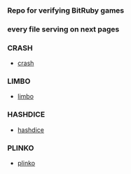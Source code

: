 ### Repo for verifying BitRuby games
### every file serving on next pages

### CRASH
- [crash](https://bitruby-main.github.io/games_verify/crash)

### LIMBO
- [limbo](https://bitruby-main.github.io/games_verify/limbo)

### HASHDICE
- [hashdice](https://bitruby-main.github.io/games_verify/hashdice)

### PLINKO
- [plinko](https://bitruby-main.github.io/games_verify/plinko)